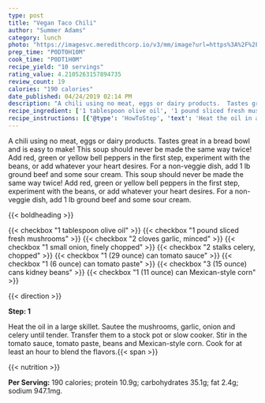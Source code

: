 ```yaml
---
type: post
title: "Vegan Taco Chili"
author: "Summer Adams"
category: lunch
photo: "https://imagesvc.meredithcorp.io/v3/mm/image?url=https%3A%2F%2Fimages.media-allrecipes.com%2Fuserphotos%2F3939858.jpg"
prep_time: "P0DT0H10M"
cook_time: "P0DT1H0M"
recipe_yield: "10 servings"
rating_value: 4.2105263157894735
review_count: 19
calories: "190 calories"
date_published: 04/24/2019 02:14 PM
description: "A chili using no meat, eggs or dairy products.  Tastes great in a bread bowl and is easy to make!  This soup should never be made the same way twice!  Add red, green or yellow bell peppers in the first step, experiment with the beans, or add whatever your heart desires.  For a non-veggie dish, add 1 lb ground beef and some sour cream.  This soup should never be made the same way twice!  Add red, green or yellow bell peppers in the first step, experiment with the beans, or add whatever your heart desires.  For a non-veggie dish, add 1 lb ground beef and some sour cream."
recipe_ingredient: ['1 tablespoon olive oil', '1 pound sliced fresh mushrooms', '2 cloves garlic, minced', '1 small onion, finely chopped', '2 stalks celery, chopped', '1 (29 ounce) can tomato sauce', '1 (6 ounce) can tomato paste', '3 (15 ounce) cans kidney beans', '1 (11 ounce) can Mexican-style corn']
recipe_instructions: [{'@type': 'HowToStep', 'text': 'Heat the oil in a large skillet. Sautee the mushrooms, garlic, onion and celery until tender. Transfer them to a stock pot or slow cooker. Stir in the tomato sauce, tomato paste, beans and Mexican-style corn. Cook for at least an hour to blend the flavors.\n'}]
---
```


A chili using no meat, eggs or dairy products.  Tastes great in a bread bowl and is easy to make!  This soup should never be made the same way twice!  Add red, green or yellow bell peppers in the first step, experiment with the beans, or add whatever your heart desires.  For a non-veggie dish, add 1 lb ground beef and some sour cream.  This soup should never be made the same way twice!  Add red, green or yellow bell peppers in the first step, experiment with the beans, or add whatever your heart desires.  For a non-veggie dish, add 1 lb ground beef and some sour cream. 

{{< boldheading >}}

{{< checkbox "1 tablespoon olive oil" >}}
{{< checkbox "1 pound sliced fresh mushrooms" >}}
{{< checkbox "2 cloves garlic, minced" >}}
{{< checkbox "1 small onion, finely chopped" >}}
{{< checkbox "2 stalks celery, chopped" >}}
{{< checkbox "1 (29 ounce) can tomato sauce" >}}
{{< checkbox "1 (6 ounce) can tomato paste" >}}
{{< checkbox "3 (15 ounce) cans kidney beans" >}}
{{< checkbox "1 (11 ounce) can Mexican-style corn" >}}


{{< direction >}}

**Step: 1**

Heat the oil in a large skillet. Sautee the mushrooms, garlic, onion and celery until tender. Transfer them to a stock pot or slow cooker. Stir in the tomato sauce, tomato paste, beans and Mexican-style corn. Cook for at least an hour to blend the flavors.{{< span >}}

{{< nutrition >}}

**Per Serving:** 190 calories; protein 10.9g; carbohydrates 35.1g; fat 2.4g; sodium 947.1mg.